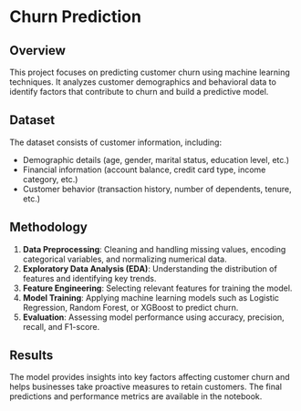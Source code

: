 # Churn Prediction

## Overview
This project focuses on predicting customer churn using machine learning techniques. It analyzes customer demographics and behavioral data to identify factors that contribute to churn and build a predictive model.

## Dataset
The dataset consists of customer information, including:
- Demographic details (age, gender, marital status, education level, etc.)
- Financial information (account balance, credit card type, income category, etc.)
- Customer behavior (transaction history, number of dependents, tenure, etc.)

## Methodology
1. **Data Preprocessing**: Cleaning and handling missing values, encoding categorical variables, and normalizing numerical data.
2. **Exploratory Data Analysis (EDA)**: Understanding the distribution of features and identifying key trends.
3. **Feature Engineering**: Selecting relevant features for training the model.
4. **Model Training**: Applying machine learning models such as Logistic Regression, Random Forest, or XGBoost to predict churn.
5. **Evaluation**: Assessing model performance using accuracy, precision, recall, and F1-score.

## Results
The model provides insights into key factors affecting customer churn and helps businesses take proactive measures to retain customers. The final predictions and performance metrics are available in the notebook.

